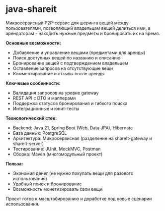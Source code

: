 # java-shareit

Микросервисный P2P-сервис для шеринга вещей между пользователями, позволяющий владельцам вещей делиться ими, а арендаторам - находить нужные предметы и бронировать их на время.

**Основные возможности:**
- Добавление и управление вещами (предметами для аренды)
- Поиск доступных вещей по названию и описанию
- Бронирование вещей с подтверждением владельцем
- Оставление запросов на отсутствующие вещи
- Комментирование и отзывы после аренды

**Ключевые особенности:**
- Валидация запросов на уровне gateway
- REST API с DTO и мапперами
- Поддержка статусов бронирования и гибкого поиска
- Интеграционные и юнит-тесты

**Технологический стек:**
- Backend: Java 21, Spring Boot (Web, Data JPA), Hibernate
- База данных: PostgreSQL
- Архитектура: Микросервисная (разделение на shareIt-gateway и shareIt-server)
- Тестирование: JUnit, MockMVC, Postman
- Сборка: Maven (многомодульный проект)

**Польза:**
- Экономия денег (не нужно покупать вещи для разового использования)
- Удобный поиск и бронирование
- Возможность монетизировать свои вещи

Проект готов к масштабированию и доработке под новые сценарии использования.
